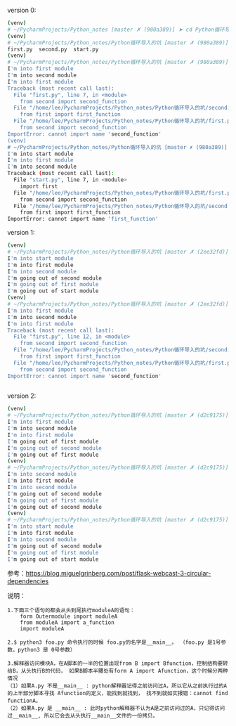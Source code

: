 version 0:

```bash
(venv) 
# ~/PycharmProjects/Python_notes [master ✗ (980a389)] ➤ cd Python循环导入的坑 
(venv) 
# ~/PycharmProjects/Python_notes/Python循环导入的坑 [master ✗ (980a389)] ➤ ls
first.py  second.py  start.py
(venv) 
# ~/PycharmProjects/Python_notes/Python循环导入的坑 [master ✗ (980a389)] ➤ python3 first.py 
I'm into first module
I'm into second module
I'm into first module
Traceback (most recent call last):
  File "first.py", line 7, in <module>
    from second import second_function
  File "/home/lee/PycharmProjects/Python_notes/Python循环导入的坑/second.py", line 7, in <module>
    from first import first_function
  File "/home/lee/PycharmProjects/Python_notes/Python循环导入的坑/first.py", line 7, in <module>
    from second import second_function
ImportError: cannot import name 'second_function'
(venv) 
# ~/PycharmProjects/Python_notes/Python循环导入的坑 [master ✗ (980a389)] ➤ python start.py 
I'm into start module
I'm into first module
I'm into second module
Traceback (most recent call last):
  File "start.py", line 7, in <module>
    import first
  File "/home/lee/PycharmProjects/Python_notes/Python循环导入的坑/first.py", line 7, in <module>
    from second import second_function
  File "/home/lee/PycharmProjects/Python_notes/Python循环导入的坑/second.py", line 7, in <module>
    from first import first_function
ImportError: cannot import name 'first_function'
```

version 1:

```bash
(venv) 
# ~/PycharmProjects/Python_notes/Python循环导入的坑 [master ✗ (2ee32fd)] ➤ python3 start.py 
I'm into start module
I'm into first module
I'm into second module
I'm going out of second module
I'm going out of first module
I'm going out of start module
(venv) 
# ~/PycharmProjects/Python_notes/Python循环导入的坑 [master ✗ (2ee32fd)] ➤ python3 first.py 
I'm into first module
I'm into second module
I'm into first module
Traceback (most recent call last):
  File "first.py", line 12, in <module>
    from second import second_function
  File "/home/lee/PycharmProjects/Python_notes/Python循环导入的坑/second.py", line 7, in <module>
    from first import first_function
  File "/home/lee/PycharmProjects/Python_notes/Python循环导入的坑/first.py", line 12, in <module>
    from second import second_function
ImportError: cannot import name 'second_function'
 
```

version 2:

```bash
(venv) 
# ~/PycharmProjects/Python_notes/Python循环导入的坑 [master ✗ (d2c9175)] ➤ python3 first.py 
I'm into first module
I'm into second module
I'm into first module
I'm going out of first module
I'm going out of second module
I'm going out of first module
(venv) 
# ~/PycharmProjects/Python_notes/Python循环导入的坑 [master ✗ (d2c9175)] ➤ python3 second.py 
I'm into second module
I'm into first module
I'm into second module
I'm going out of second module
I'm going out of first module
I'm going out of second module
(venv) 
# ~/PycharmProjects/Python_notes/Python循环导入的坑 [master ✗ (d2c9175)] ➤ python3 start.py 
I'm into start module
I'm into first module
I'm into second module
I'm going out of second module
I'm going out of first module
I'm going out of start module

```

参考：https://blog.miguelgrinberg.com/post/flask-webcast-3-circular-dependencies

说明：

    1.下面三个语句的都会从头到尾执行moduleA的语句：
        form Outermodule import moduleA
        from moduleA import a_function
        import moduleA

    2.$ python3 foo.py 命令执行的时候 foo.py的名字是__main__。 （foo.py 是1号参数，python3 是 0号参数）

    3.解释器访问模块A，在A脚本的一半的位置出现from B import Bfunction，控制结构要转给B，从头执行B的代码， 如果B脚本半腰处有form A import Afunction，这个时候分两种情况
    （1）如果A.py 不是__main__ : python解释器记得之前访问过A，所以它从之前执行过的A的上半部分脚本寻找 Afunction的定义，能找到就找到， 找不到就如实报错：cannot find functionA。
    （2）如果A.py 是 __main__ : 此时python解释器不认为A是之前访问过的A，只记得访问过__main__, 所以它会去从头执行__main__文件的一份拷贝。
